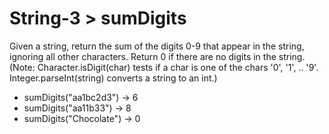 # String-3 > sumDigits

Given a string, return the sum of the digits 0-9 that appear in the string, ignoring all other characters. Return 0 if there are no digits in the string. (Note: Character.isDigit(char) tests if a char is one of the chars '0', '1', .. '9'. Integer.parseInt(string) converts a string to an int.)

- sumDigits("aa1bc2d3") → 6
- sumDigits("aa11b33") → 8
- sumDigits("Chocolate") → 0